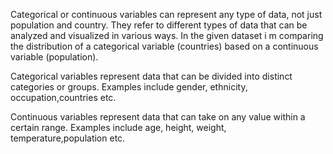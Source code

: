 Categorical or continuous variables can represent any type of data, not just population and country. They refer to different types of data that can be analyzed and visualized in various ways. In the given dataset i m comparing the distribution of a categorical variable (countries) based on a continuous variable (population).

Categorical variables represent data that can be divided into distinct categories or groups. Examples include gender, ethnicity, occupation,countries etc.

Continuous variables represent data that can take on any value within a certain range. Examples include age, height, weight, temperature,population etc.


